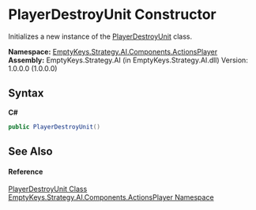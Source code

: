 # PlayerDestroyUnit Constructor 
 

Initializes a new instance of the <a href="T_EmptyKeys_Strategy_AI_Components_ActionsPlayer_PlayerDestroyUnit">PlayerDestroyUnit</a> class.

**Namespace:**&nbsp;<a href="N_EmptyKeys_Strategy_AI_Components_ActionsPlayer">EmptyKeys.Strategy.AI.Components.ActionsPlayer</a><br />**Assembly:**&nbsp;EmptyKeys.Strategy.AI (in EmptyKeys.Strategy.AI.dll) Version: 1.0.0.0 (1.0.0.0)

## Syntax

**C#**<br />
``` C#
public PlayerDestroyUnit()
```


## See Also


#### Reference
<a href="T_EmptyKeys_Strategy_AI_Components_ActionsPlayer_PlayerDestroyUnit">PlayerDestroyUnit Class</a><br /><a href="N_EmptyKeys_Strategy_AI_Components_ActionsPlayer">EmptyKeys.Strategy.AI.Components.ActionsPlayer Namespace</a><br />